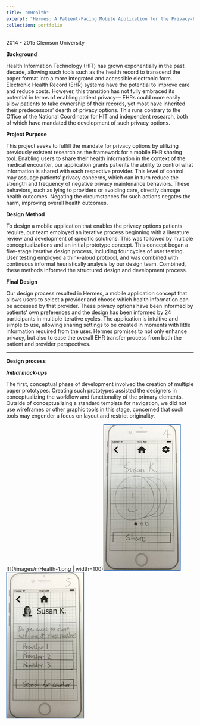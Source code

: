 ```yaml
---
title: "mHealth"
excerpt: "Hermes: A Patient-Facing Mobile Application for the Privacy-Enhanced Transfer of Electronic Health Records <br/><img src='/images/mHealth-t.png'>"
collection: portfolio
---
```

2014 - 2015  Clemson University

**Background**

Health Information Technology (HIT) has grown exponentially in the past decade, allowing such tools such as the health record to transcend the paper format into a more integrated and accessible electronic form. Electronic Health Record (EHR) systems have the potential to improve care and reduce costs. However, this transition has not fully embraced its potential in terms of enabling patient privacy— EHRs could more easily allow patients to take ownership of their records, yet most have inherited their predecessors’ dearth of privacy options. This runs contrary to the Office of the National Coordinator for HIT and independent research, both of which have mandated the development of such privacy options.

**Project Purpose**

This project seeks to fulfill the mandate for privacy options by utilizing previously existent research as the framework for a mobile EHR sharing tool. Enabling users to share their health information in the context of the medical encounter, our application grants patients the ability to control what information is shared with each respective provider. This level of control may assuage patients’ privacy concerns, which can in turn reduce the strength and frequency of negative privacy maintenance behaviors. These behaviors, such as lying to providers or avoiding care, directly damage health outcomes. Negating the circumstances for such actions negates the harm, improving overall health outcomes.

**Design Method**

To design a mobile application that enables the privacy options patients require, our team employed an iterative process beginning with a literature review and development of specific solutions. This was followed by multiple conceptualizations and an initial prototype concept. This concept began a five-stage iterative design process, including four cycles of user testing. User testing employed a think-aloud protocol, and was combined with continuous informal heuristically analysis by our design team. Combined, these methods informed the structured design and development process.

**Final Design**

Our design process resulted in Hermes, a mobile application concept that allows users to select a provider and choose which health information can be accessed by that provider. These privacy options have been informed by patients’ own preferences and the design has been informed by 24 participants in multiple iterative cycles. The application is intuitive and simple to use, allowing sharing settings to be created in moments with little information required from the user. Hermes promises to not only enhance privacy, but also to ease the overall EHR transfer process from both the patient and provider perspectives.

------------------------------------------------------------------------------------------------------------------------------------------

**Design process**

***Initial mock-ups***

The first, conceptual phase of development involved the creation of multiple paper prototypes. Creating such prototypes assisted the designers in conceptualizing the workflow and functionality of the primary elements. Outside of conceptualizing a standard template for navigation, we did not use wireframes or other graphic tools in this stage, concerned that such tools may engender a focus on layout and restrict originality. 

![](/images/mHealth-1.png | width=100)![](/images/mHealth-2.png)![](/images/mHealth-3.png)
